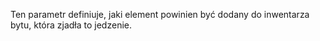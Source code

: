 Ten parametr definiuje, jaki element powinien być dodany do inwentarza bytu, która zjadła to jedzenie.